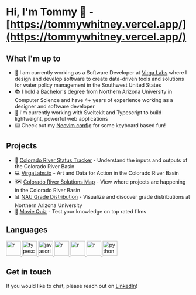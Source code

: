 # Hi, I'm Tommy 👋 - [https://tommywhitney.vercel.app/](https://tommywhitney.vercel.app/)

## What I'm up to
- :potable_water: I am currently working as a Software Developer at [Virga Labs](https://www.virgalabs.io/) where I design and develop software to create data-driven tools and solutions for water policy management in the Southwest United States
- :books: I hold a Bachelor's degree from Northern Arizona University in Computer Science and have 4+ years of experience working as a designer and software developer
- :wrench: I'm currently working with Sveltekit and Typescript to build lightweight, powerful web applications
- :keyboard: Check out my [Neovim config](https://github.com/tommywhitney/dotfiles/tree/main/nvim) for some keyboard based fun!

## Projects
- :ocean: [Colorado River Status Tracker](https://coriverstorage.com/) - Understand the inputs and outputs of the Colorado River Basin 
- :computer: [VirgaLabs.io](https://www.virgalabs.io/) - Art and Data for Action in the Colorado River Basin
- :world_map: [Colorado River Solutions Map](https://resilientcoriver.org/solutions/) - View where projects are happening in the Colorado River Basin
- :bar_chart: [NAU Grade Distribution](https://grade-distro.vercel.app/) - Visualize and discover grade distributions at Northern Arizona University
- :movie_camera: [Movie Quiz](https://movie-quiz-seven.vercel.app/) - Test your knowledge on top rated films

## Languages
<a href="https://svelte.dev" target="_blank"> <img src="https://cdn.jsdelivr.net/gh/devicons/devicon/icons/svelte/svelte-original.svg" alt="r" width="40" height="40"/> </a>
<a href="https://developer.mozilla.org/en-US/docs/Glossary/TypeScript" target="_blank"> <img src="https://cdn.jsdelivr.net/gh/devicons/devicon/icons/typescript/typescript-original.svg" alt="typescript" width="40" height="40"/> </a> 
<a href="https://developer.mozilla.org/en-US/docs/Web/JavaScript" target="_blank"> <img src="https://cdn.jsdelivr.net/gh/devicons/devicon/icons/javascript/javascript-original.svg" alt="javascript" width="40" height="40"/> </a> 
<a href="https://developer.mozilla.org/en-US/docs/Glossary/HTML5" target="_blank"> <img src="https://cdn.jsdelivr.net/gh/devicons/devicon/icons/html5/html5-original.svg" alt="r" width="40" height="40"/> </a> 
<a href="https://developer.mozilla.org/en-US/docs/Web/CSS" target="_blank"> <img src="https://cdn.jsdelivr.net/gh/devicons/devicon/icons/css3/css3-plain-wordmark.svg" alt="r" width="40" height="40"/> </a>
<a href="https://www.rstudio.com" target="_blank"> <img src="https://cdn.jsdelivr.net/gh/devicons/devicon/icons/r/r-original.svg" alt="r" width="40" height="40"/> </a>
<a href="https://www.python.org" target="_blank"> <img src="https://cdn.jsdelivr.net/gh/devicons/devicon/icons/python/python-original.svg" alt="python" width="40" height="40"/> </a>

## Get in touch
If you would like to chat, please reach out on [LinkedIn](https://www.linkedin.com/in/thomas-whitney/)!
<!--
**tommywhitney/tommywhitney** is a ✨ _special_ ✨ repository because its `README.md` (this file) appears on your GitHub profile.

Here are some ideas to get you started:

- 🔭 I’m currently working on ...
- 🌱 I’m currently learning ...
- 👯 I’m looking to collaborate on ...
- 🤔 I’m looking for help with ...
- 💬 Ask me about ...
- 📫 How to reach me: ...
- 😄 Pronouns: ...
- ⚡ Fun fact: ...
-->
